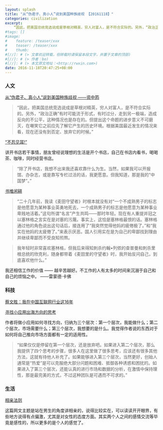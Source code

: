 ```yaml
---
layout: splash
title: "从“伪君子、真小人”说到美国种族歧视 【20161118】"
categories: civilization
excerpt:
    “因此，把美国总统竞选说成是草根对精英，穷人对富人，是不符合实际的。另外，“政治正确”有时可能流于形式，有时过分，走到另一极端，造成反向的不公平，这种情况也是存在的。但提出这个命题的进步意义不可磨灭，在嘲笑它之前应先了解它产生的历史环境。根据美国最近发生的情况来看，现在还没有到否定、放弃它的时候。”
#tags: []
#image:
#    feature: /teaser/xxx
#    teaser: /teaser/xxx
#    thumb:
#[//]: # (> 文章欢迎转载，但转载时请保留本段文字，并置于文章的顶部)
#[//]: # (> 作者：bo)
#[//]: # (> 本文原文地址：<http://rwxin.com>)
date: 2016-11-18T20:47:25+08:00
---
```


### 人文

[从“伪君子、真小人”说到美国种族歧视 ——资中筠](http://mp.weixin.qq.com/s?__biz=MzAwOTY5MDQzNg==&mid=2651866629&idx=1&sn=3023abcd2b672d639326f00b9bec7c31&chksm=80bf2a2eb7c8a338dc7b46c36d6bdade9ead7d7ec8c6344a05d2232036a351bc9cd87e537929&scene=0#rd)

>“因此，把美国总统竞选说成是草根对精英，穷人对富人，是不符合实际的。另外，“政治正确”有时可能流于形式，有时过分，走到另一极端，造成反向的不公平，这种情况也是存在的。但提出这个命题的进步意义不可磨灭，在嘲笑它之前应先了解它产生的历史环境。根据美国最近发生的情况来看，现在还没有到否定、放弃它的时候。”


[“不忍见耳!”](http://www.jianshu.com/p/7d947ee83d2d)

讲开书店若干事情，朋友曾经说理想的生活是开个书店，自己在书店内看书，喝喝茶、咖啡，同时经营书店。

>“除了开书店，我想不出来我还喜欢靠什么为生。当然，如果我可以开报馆、办杂志，或是靠写专栏过活的话，我更愿意。但我知道，那是我的“中国梦”。”


[书堆闲耕](http://www.jianshu.com/p/d487dbfab5b8)

>“二十几年前，我读《麦田守望者》时根本就没有对“一个不成熟男子的标志是他愿意为某种事业英勇地死去，一个成熟男子的标志是他愿意为某种事业卑贱地活着。”这句所谓“名言”产生共鸣——那时年轻。现在有人重提并冠之以塞林格之言实在是对塞的污蔑。事实上，这恰是塞林格最恨的话。塞林格通过他的角色说出这句话后，接连用了“我突然觉得他妈的疲倦极了。”和“我实在他妈的太疲倦了。”来表示厌恶。国人引用实在是为自己的卑鄙找到理由并继续卑鄙而不受良知煎熬。

>我年轻时非常喜欢塞林格，但我后来得知刺杀约翰•列侬的查普曼和刺杀里根总统的欣克利，随身都带着《麦田里的守望者》时，我开始反问自己，到底喜欢他什么。”


我还相信工作的价值 —— 越辛苦越好。不工作的人有太多的时间来沉溺于自己和自己的烦恼之中。  ——雷蒙德·卡佛 


### 科技

[蔡文胜：我在中国互联网行业这16年](http://mp.weixin.qq.com/s?__biz=MzA5MTAxMjEyMQ==&mid=2653487168&idx=1&sn=02f9b833ceabd0a3c56ac6840ce670c4&chksm=8bdf4d36bca8c4202666508dea67a401d14661edeb3433492a087e2e9db8ca685313328c59c2&scene=0#rd)


[寻找小应用出海方向的思考](https://lukfan.wordpress.com/2016/11/11/寻找小应用出海方向的思考-2/)

作者将做小应用如何寻找方向，归纳为三个层次：第一个层次，我能做什么；第二个层次，市场需要什么；第三个层次，我想要的是什么。我觉得作者说的东西对于如何将自己推向市场方面都有一定的适用性。

>“如果仅仅是停留在第一个层次，还是放弃吧。如果进入第二个层次，那么我提供了四个思考的步骤，很多人在这里做了很多思考，应该还有很多其他方法，这就有待他人补充了。如果能够进入第三个层次，当然更好，创始人通常是“热爱”是可以克服绝大部分问题和困难、抵御各种诱惑和困扰的。如果进入了第三个层次，还能认真的进行市场和数据的分析，在激情中保持理性，那是最完美的方式，不过这种团队是可遇而不可求的。”

### 生活

[相亲法则](http://www.newsmth.net/nForum/#!article/PieLove/2426820)

这篇网文主题是站在男生的角度讲相亲的，说得比较实在，可以读读开开眼界，有些地方说得有点偏激，尤其是对女性的态度方面。其实两个人之间的感情交流等毕竟是感性的，所以更多的是个人的感觉了。
